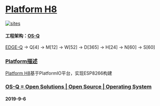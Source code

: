 ﻿# [Platform H8](https://github.com/OS-Q/H8)

[![sites](http://182.61.61.133//resources/OS-Q.png)](http://www.OS-Q.com)

#### 工程架构：[OS-Q](https://github.com/OS-Q)

[EDGE-Q](https://github.com/OS-Q/EDGE-Q) -> Q[4] -> M[12] -> W[52] -> D[365] -> H[24] -> N[60] -> S[60]

### [Platform描述](https://github.com/OS-Q/H8/wiki) 

[Platform H8](https://github.com/OS-Q/H8)基于PlatformIO平台，实现ESP8266构建

### [OS-Q = Open Solutions | Open Source |  Operating System ](http://www.OS-Q.com/H8)
####  2019-9-6

